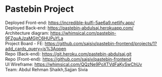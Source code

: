 # Pastebin Project

Deployed Front-end: https://incredible-kulfi-5ae6a9.netlify.app/  
Deployed Back-end: https://pastebin-abdulsaj.herokuapp.com/  
Architecture diagram: https://whimsical.com/pastebin-9FZguAJzaMGjtC6HUPuYLa  
Project Board - FE: https://github.com/sajsiv/pastebin-frontend/projects/1?add_cards_query=is%3Aopen  
Repo (Back-end): https://git.heroku.com/pastebin-abdulsaj.git   
Repo (Front-end): https://github.com/sajsiv/pastebin-frontend   
UI Wireframe: https://whimsical.com/QQzNe9PoXTVdFaKySwChUv    
Team: Abdul Rehman Shaikh,Sajjan Sivia  
